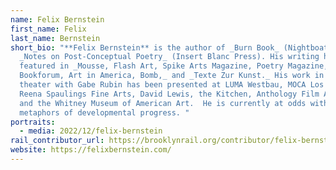 ```yaml
---
name: Felix Bernstein
first_name: Felix
last_name: Bernstein
short_bio: "**Felix Bernstein** is the author of _Burn Book_ (Nightboat) and
  _Notes on Post-Conceptual Poetry_ (Insert Blanc Press). His writing has been
  featured in _Mousse, Flash Art, Spike Arts Magazine, Poetry Magazine,
  Bookforum, Art in America, Bomb,_ and _Texte Zur Kunst._ His work in film and
  theater with Gabe Rubin has been presented at LUMA Westbau, MOCA Los Angeles,
  Reena Spaulings Fine Arts, David Lewis, the Kitchen, Anthology Film Archives,
  and the Whitney Museum of American Art.  He is currently at odds with the root
  metaphors of developmental progress. "
portraits:
  - media: 2022/12/felix-bernstein
rail_contributor_url: https://brooklynrail.org/contributor/felix-bernstein
website: https://felixbernstein.com/
---
```

